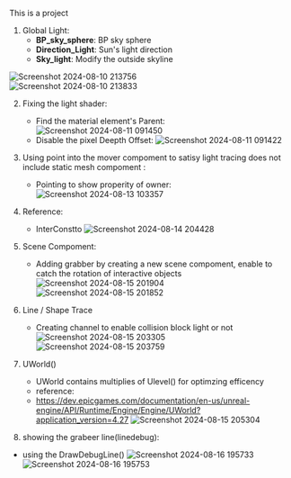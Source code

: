 This is a project

1. Global Light:  
   - **BP_sky_sphere**: BP sky sphere  
   - **Direction_Light**: Sun's light direction  
   - **Sky_light**: Modify the outside skyline  

![Screenshot 2024-08-10 213756](https://github.com/user-attachments/assets/de2e428c-3089-4819-8e29-539d85ec2640)  
![Screenshot 2024-08-10 213833](https://github.com/user-attachments/assets/d7a9002b-8b6d-42e1-a14a-7b30130e168c)

2. Fixing the light shader:
   - Find the material element's Parent:
     ![Screenshot 2024-08-11 091450](https://github.com/user-attachments/assets/45a42d52-8924-441a-9c27-dd8511dda4f9)
   - Disable the pixel Deepth Offset:
     ![Screenshot 2024-08-11 091422](https://github.com/user-attachments/assets/f8250b57-4f3f-4af7-8ee5-c061abeef965)

3. Using point into the mover compoment to satisy light tracing does not include static mesh compoment :
   - Pointing to show properity of owner:
   ![Screenshot 2024-08-13 103357](https://github.com/user-attachments/assets/4002f793-5039-4350-89f3-bdeba750b3ec)

4. Reference:
   - InterConstto
     ![Screenshot 2024-08-14 204428](https://github.com/user-attachments/assets/b83605df-e81f-4568-a3a0-1862d22016af)

5. Scene Compoment:
   - Adding grabber by creating a new scene compoment, enable to catch the rotation of interactive objects
     ![Screenshot 2024-08-15 201904](https://github.com/user-attachments/assets/d8dfcc89-b4df-4878-92d2-97e50675e874)
     ![Screenshot 2024-08-15 201852](https://github.com/user-attachments/assets/597dacef-c5b7-4506-905c-6383bf344be3)

6. Line / Shape Trace
   - Creating channel to enable collision block light or not
     ![Screenshot 2024-08-15 203305](https://github.com/user-attachments/assets/92fb9c19-c1e0-4ad9-aab8-3252a82168b9)
     ![Screenshot 2024-08-15 203759](https://github.com/user-attachments/assets/7d839a9b-1d07-4563-94f4-d361754a6197)

7. UWorld()
   - UWorld contains multiplies of Ulevel() for optimzing efficency
   - reference:
   - https://dev.epicgames.com/documentation/en-us/unreal-engine/API/Runtime/Engine/Engine/UWorld?application_version=4.27
     ![Screenshot 2024-08-15 205304](https://github.com/user-attachments/assets/4dad1ee0-66d2-41f5-b95e-16beb14f5810)

8.  showing the grabeer line(linedebug):
   - using the DrawDebugLine()
   ![Screenshot 2024-08-16 195733](https://github.com/user-attachments/assets/ab990935-9ccf-49be-b059-340c5ce656ee)
   ![Screenshot 2024-08-16 195753](https://github.com/user-attachments/assets/dd70b3fa-765f-4796-9927-5f3ed8942732)












